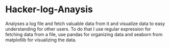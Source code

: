 # Hacker-log-Anaysis
Analyses a log file and fetch valuable data from it and visualize data to easy understanding for other users. To do that I use regular expression for fetching data from a file, use pandas for organizing data and seaborn from matplotlib for visualizing the data.
